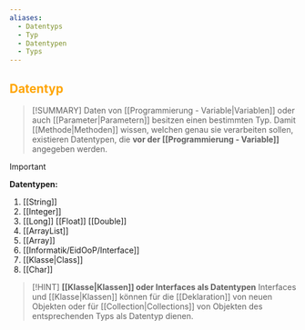 ```yaml
---
aliases:
  - Datentyps
  - Typ
  - Datentypen
  - Typs
---
```

## <font color = "orange">Datentyp</font>

>[!SUMMARY]
>Daten von [[Programmierung - Variable|Variablen]] oder auch [[Parameter|Parametern]] besitzen einen bestimmten Typ. Damit [[Methode|Methoden]] wissen, welchen genau sie verarbeiten sollen, existieren Datentypen, die **vor der [[Programmierung - Variable]]** angegeben werden.

>[!IMPORTANT]
>**Datentypen:**
>1. [[String]]
>2. [[Integer]]
>3. [[Long]]
>   [[Float]]
>   [[Double]]
>1. [[ArrayList]]
>2. [[Array]]
>3. [[Informatik/EidOoP/Interface]]
>4. [[Klasse|Class]]
>5. [[Char]]

>[!HINT]
>**[[Klasse|Klassen]] oder Interfaces als Datentypen**
>Interfaces und [[Klasse|Klassen]] können für die [[Deklaration]] von neuen Objekten oder für [[Collection|Collections]] von Objekten des entsprechenden Typs als Datentyp dienen.

